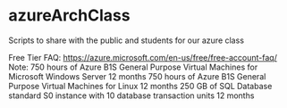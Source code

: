 # azureArchClass
Scripts to share with the public and students for our azure class


Free Tier FAQ:
https://azure.microsoft.com/en-us/free/free-account-faq/
Note:
750 hours of Azure B1S General Purpose Virtual Machines for Microsoft Windows Server	12 months
750 hours of Azure B1S General Purpose Virtual Machines for Linux	12 months
250 GB of SQL Database standard S0 instance with 10 database transaction units	12 months
